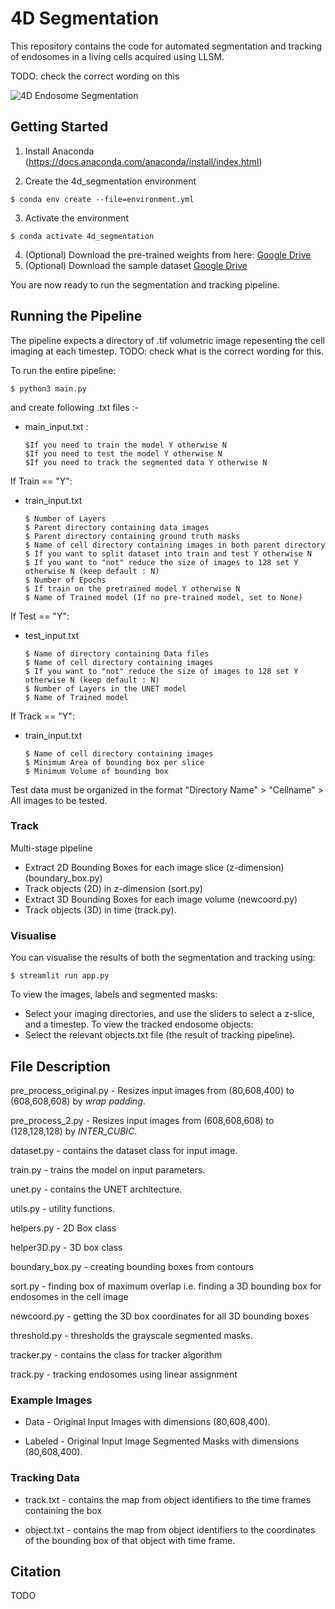 # 4D Segmentation

This repository contains the code for automated segmentation and tracking of endosomes in a living cells acquired using LLSM.

TODO: check the correct wording on this

![4D Endosome Segmentation](doc/img/4d_segmentation.gif)

## Getting Started

1. Install Anaconda (https://docs.anaconda.com/anaconda/install/index.html)

2. Create the 4d_segmentation environment
```
$ conda env create --file=environment.yml
```

3. Activate the environment

```
$ conda activate 4d_segmentation
```

4. (Optional) Download the pre-trained weights from here: [Google Drive](https://drive.google.com/file/d/1t8V405peURVxjs-JG6N7L6nbR9Mi6H7d/view?usp=sharing)
5. (Optional) Download the sample dataset [Google Drive](https://drive.google.com/file/d/1LfjeXSPr-iYLuYKrL6f9i0d8IfX_s_ET/view?usp=sharing)

You are now ready to run the segmentation and tracking pipeline.

## Running the Pipeline

The pipeline expects a directory of .tif volumetric image repesenting the cell imaging at each timestep. 
TODO: check what is the correct wording for this. 

To run the entire pipeline:
```
$ python3 main.py
```

and create following .txt files :-

- main_input.txt :
    ```
    $If you need to train the model Y otherwise N
    $If you need to test the model Y otherwise N
    $If you need to track the segmented data Y otherwise N

    ```

If Train == "Y":

- train_input.txt
    ```
    $ Number of Layers
    $ Parent directory containing data images
    $ Parent directory containing ground truth masks
    $ Name of cell directory containing images in both parent directory
    $ If you want to split dataset into train and test Y otherwise N
    $ If you want to "not" reduce the size of images to 128 set Y otherwise N (keep default : N)
    $ Number of Epochs
    $ If train on the pretrained model Y otherwise N
    $ Name of Trained model (If no pre-trained model, set to None)
    ```

If Test == "Y":

- test_input.txt
    ```
    $ Name of directory containing Data files
    $ Name of cell directory containing images
    $ If you want to "not" reduce the size of images to 128 set Y otherwise N (keep default : N)
    $ Number of Layers in the UNET model
    $ Name of Trained model

    ```

If Track == "Y":

- train_input.txt
    ```
    $ Name of cell directory containing images
    $ Minimum Area of bounding box per slice
    $ Minimum Volume of bounding box

    ```



<!-- You are also able to run each component individually using the following instructions:  
### Train

To train a model on a custom dataset:
```
$ python3 train.py
```

### Test

To test the segmentation model on a custom dataset:


```
$ python3 test.py
```

TODO: add a note about thresholding -->

Test data must be organized in the format "Directory Name" > "Cellname" > All images to be tested.

### Track
Multi-stage pipeline
- Extract 2D Bounding Boxes for each image slice (z-dimension) (boundary_box.py)
- Track objects (2D) in z-dimension (sort.py)
- Extract 3D Bounding Boxes for each image volume (newcoord.py)
- Track objects (3D) in time (track.py). 

### Visualise

You can visualise the results of both the segmentation and tracking using:

```
$ streamlit run app.py
```

To view the images, labels and segmented masks:
- Select your imaging directories, and use the sliders to select a z-slice, and a timestep.
To view the tracked endosome objects:
- Select the relevant objects.txt file (the result of tracking pipeline). 



## File Description

pre_process_original.py - Resizes input images from (80,608,400) to (608,608,608) by *wrap padding*.

pre_process_2.py - Resizes input images from (608,608,608) to (128,128,128) by *INTER_CUBIC*.

dataset.py - contains the dataset class for input image. 

train.py - trains the model on input parameters.

unet.py - contains the UNET architecture.

utils.py - utility functions.

helpers.py - 2D Box class

helper3D.py - 3D box class

boundary_box.py - creating bounding boxes from contours

sort.py - finding box of maximum overlap i.e. finding a 3D bounding box for endosomes in the cell image

newcoord.py - getting the 3D box coordinates for all 3D bounding boxes

threshold.py - thresholds the grayscale segmented masks.

tracker.py - contains the class for tracker algorithm

track.py - tracking endosomes using linear assignment

### Example Images

- Data - Original Input Images with dimensions (80,608,400).

- Labeled - Original Input Image Segmented Masks with dimensions (80,608,400).

### Tracking Data

- track.txt - contains the map from object identifiers to the time frames containing the box

- object.txt - contains the map from object identifiers to the coordinates of the bounding box of that object with time frame.

## Citation
TODO
